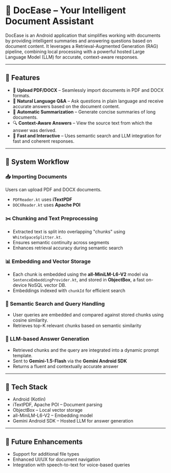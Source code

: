 # 📄 DocEase – Your Intelligent Document Assistant

DocEase is an Android application that simplifies working with documents by providing intelligent summaries and answering questions based on document content. It leverages a Retrieval-Augmented Generation (RAG) pipeline, combining local processing with a powerful hosted Large Language Model (LLM) for accurate, context-aware responses.

---

## 🚀 Features

- 📂 **Upload PDF/DOCX** – Seamlessly import documents in PDF and DOCX formats.
- 🧠 **Natural Language Q&A** – Ask questions in plain language and receive accurate answers based on the document content.
- 📝 **Automatic Summarization** – Generate concise summaries of long documents.
- 🔍 **Context-Aware Answers** – View the source text from which the answer was derived.
- 💬 **Fast and Interactive** – Uses semantic search and LLM integration for fast and coherent responses.

---

## 🔄 System Workflow

### 📥 Importing Documents
Users can upload PDF and DOCX documents.  
- `PDFReader.kt` uses **iTextPDF**
- `DOCXReader.kt` uses **Apache POI**

### ✂️ Chunking and Text Preprocessing
- Extracted text is split into overlapping "chunks" using `WhiteSpaceSplitter.kt`.  
- Ensures semantic continuity across segments  
- Enhances retrieval accuracy during semantic search

### 📊 Embedding and Vector Storage
- Each chunk is embedded using the **all-MiniLM-L6-V2** model via `SentenceEmbeddingProvider.kt`, and stored in **ObjectBox**, a fast on-device NoSQL vector DB.  
- Embeddings indexed with `chunkId` for efficient search

### 🔎 Semantic Search and Query Handling
- User queries are embedded and compared against stored chunks using cosine similarity.  
- Retrieves top-K relevant chunks based on semantic similarity

### 🤖 LLM-based Answer Generation
- Retrieved chunks and the query are integrated into a dynamic prompt template.  
- Sent to **Gemini-1.5-Flash** via the **Gemini Android SDK**  
- Returns a fluent and contextually accurate answer

---

## 🧰 Tech Stack

- Android (Kotlin)
- iTextPDF, Apache POI – Document parsing
- ObjectBox – Local vector storage
- all-MiniLM-L6-V2 – Embedding model
- Gemini Android SDK – Hosted LLM for answer generation

---

## 📌 Future Enhancements

- Support for additional file types
- Enhanced UI/UX for document navigation
- Integration with speech-to-text for voice-based queries



